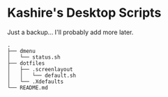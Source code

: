 # Kashire's Desktop Scripts

Just a backup... I'll probably add more later.


```
.
├── dmenu
│   └── status.sh
├── dotfiles
│   ├── .screenlayout
│   │   └── default.sh
│   └── .Xdefaults
└── README.md
```
